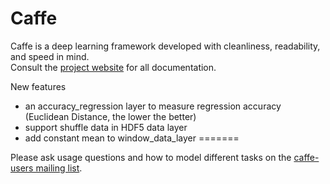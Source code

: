 # Caffe

Caffe is a deep learning framework developed with cleanliness, readability, and speed in mind.<br />
Consult the [project website](http://caffe.berkeleyvision.org) for all documentation.

New features
- an accuracy_regression layer to measure regression accuracy (Euclidean Distance, the lower the better)
- support shuffle data in HDF5 data layer
- add constant mean to window_data_layer
=======

Please ask usage questions and how to model different tasks on the [caffe-users mailing list](https://groups.google.com/forum/#!forum/caffe-users).

